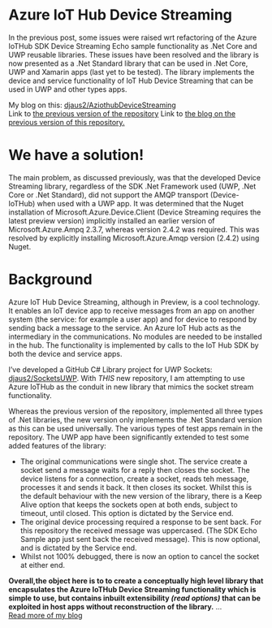 # Azure IoT Hub Device Streaming
In the previous post, some issues were raised wrt refactoring of the Azure IoTHub SDK Device Streaming Echo sample functionality as .Net Core and UWP reusable libraries. These issues have been resolved and the library is now presented as a .Net Standard library that can be used in .Net Core, UWP and Xamarin apps (last yet to be tested). The library implements the device and service functionality of IoT Hub Device Streaming that can be used in UWP and other types apps.
<!--more-->

My blog on this: [djaus2/AziothubDeviceStreaming](https://davidjones.sportronics.com.au/2020-06-09-Azure-IoT-Hub-Device-Streaming-A-Libray-azure.html)<br>
Link to [the previous version of the repository](https://github.com/djaus2/AziothubDeviceStreaming/tree/master_original)
Link to [the blog on the previous version of this repository.](https://davidjones.sportronics.com.au//Azure-IoT-Hub-Device-Streaming-azure.html)<br>

# We have a solution!
The main problem, as discussed previously, was that the developed Device Streaming library, regardless of the SDK .Net Framework used (UWP, .Net Core or .Net Standard), did not support the AMQP transport (Device-IoTHub) when used with a UWP app. It was determined that the Nuget installation of Microsoft.Azure.Device.Client (Device Streaming requires the latest preview version) implicitly installed an earlier version of Microsoft.Azure.Ampq 2.3.7, whereas version 2.4.2 was required. This was resolved by explicitly installing Microsoft.Azure.Amqp version (2.4.2) using Nuget.

# Background
Azure IoT Hub Device Streaming, although in Preview, is a cool technology. It enables an IoT device app to receive messages from an app on another system (the service: for example a user app) and for device to respond by sending back a message to the service. An Azure IoT Hub acts as the intermediary in the communications. No modules are needed to be installed in the hub. The functionality is implemented by calls to the IoT Hub SDK by both the device and service apps.

I’ve developed a GitHub C# Library project for UWP Sockets:  [djaus2/SocketsUWP](https://github.com/djaus2/SocketsUWP). 
With _THIS_ new repository, I am attempting to use Azure IoTHub as the conduit in new library that mimics the socket stream functionality.

Whereas the previous version of the repository, implemented all three types of .Net libraries, the new version only implements the .Net Standard version as this can be used universally. The various types of test apps remain in the repository. The UWP app have been significantly extended to test some added features of the library:

- The original communications were single shot. The service create a socket send a message waits for a reply then closes the socket. The device listens for a connection, create a socket, reads teh message, processes it and sends it back. It then closes its socket. Whilst this is the default behaviour with the new version of the library, there is a Keep Alive option that keeps the sockets open at both ends, subject to timeout, until closed. This option is dictated by the Service end.
- The original device processing required a response to be sent back. For this repository the received message was uppercased. (The SDK Echo Sample app just sent back the received message). This is now optional, and is dictated by the Service end.
- Whilst not 100% debugged, there is now an option to cancel the socket at either end.

**Overall,the object here is to to create a conceptually high level library that encapsulates the Azure IoTHub Device Streaming functionality which is simple to use, but contains inbuilt extensibility _(read options)_ that can be exploited in host apps without reconstruction of the library.**
...<br>
[Read more of my blog](https://davidjones.sportronics.com.au/azure/Azure-IoT-Hub-Device-Streaming-azure.html)

